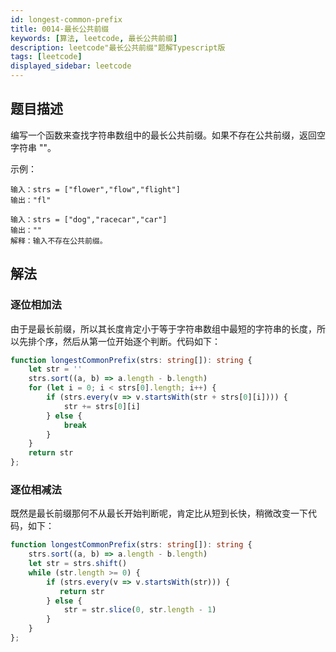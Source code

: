 ```yaml
---
id: longest-common-prefix
title: 0014-最长公共前缀
keywords: [算法, leetcode, 最长公共前缀]
description: leetcode"最长公共前缀"题解Typescript版
tags: [leetcode]
displayed_sidebar: leetcode
---
```


## 题目描述

编写一个函数来查找字符串数组中的最长公共前缀。如果不存在公共前缀，返回空字符串 ""。

示例：

```plain
输入：strs = ["flower","flow","flight"]
输出："fl"
```

```plain
输入：strs = ["dog","racecar","car"]
输出：""
解释：输入不存在公共前缀。
```

## 解法

### 逐位相加法

由于是最长前缀，所以其长度肯定小于等于字符串数组中最短的字符串的长度，所以先排个序，然后从第一位开始逐个判断。代码如下：

```typescript
function longestCommonPrefix(strs: string[]): string {
    let str = ''
    strs.sort((a, b) => a.length - b.length)
    for (let i = 0; i < strs[0].length; i++) {
        if (strs.every(v => v.startsWith(str + strs[0][i]))) {
            str += strs[0][i]
        } else {
            break
        }
    }
    return str
};
```

### 逐位相减法

既然是最长前缀那何不从最长开始判断呢，肯定比从短到长快，稍微改变一下代码，如下：

```typescript
function longestCommonPrefix(strs: string[]): string {
    strs.sort((a, b) => a.length - b.length)
    let str = strs.shift()
    while (str.length >= 0) {
        if (strs.every(v => v.startsWith(str))) {
           return str
        } else {
            str = str.slice(0, str.length - 1)
        }
    }
};
```